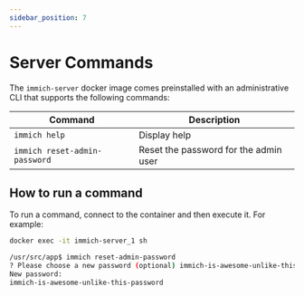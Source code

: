 ```yaml
---
sidebar_position: 7
---
```


# Server Commands

The `immich-server` docker image comes preinstalled with an administrative CLI that supports the following commands:

| Command                       | Description                           |
| ----------------------------- | ------------------------------------- |
| `immich help`                 | Display help                          |
| `immich reset-admin-password` | Reset the password for the admin user |

## How to run a command

To run a command, connect to the container and then execute it. For example:

```bash
docker exec -it immich-server_1 sh

/usr/src/app$ immich reset-admin-password
? Please choose a new password (optional) immich-is-awesome-unlike-this-password
New password:
immich-is-awesome-unlike-this-password
```
